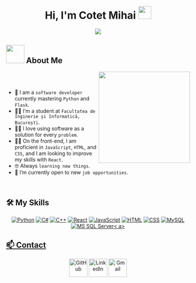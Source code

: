 <h1 align="center">Hi, I'm Cotet Mihai <img src="https://media.giphy.com/media/hvRJCLFzcasrR4ia7z/giphy.gif" width="35"></h1>
<p align="center">
  <img src="https://readme-typing-svg.herokuapp.com?font=Time+New+Roman&color=%23C8BE25&size=25&center=true&vCenter=true&width=600&height=100&lines=Software+Developer+@your_company;Python+and+Flask+Enthusiast;Always+learning+new+things">
</p>

## <picture><img src="https://github.com/7oSkaaa/7oSkaaa/blob/main/Images/about_me.gif?raw=true" width="50px"></picture> About Me

<picture><img align="right" src="https://github.com/7oSkaaa/7oSkaaa/blob/main/Images/Right_Side.gif?raw=true" width="250px"></picture>

<br><br>

- :school: I am a `software developer` currently mastering `Python` and `Flask`.
- :student: I’m a student at `Facultatea de Inginerie și Informatică, București`.
- :technologist: I love using software as a solution for every `problem`.
- :student: On the front-end, I am proficient in `JavaScript`, `HTML`, and `CSS`, and I am looking to improve my skills with `React`.
- :nerd_face: Always `learning new things`.
- :thinking: I’m currently open to new `job opportunities`.
<br>

## 🛠️ My Skills

<p align="center">
  <a href="https://www.python.org/"><img src="https://img.icons8.com/color/50/000000/python.png" alt="Python"/></a>
  <a href="https://docs.microsoft.com/en-us/dotnet/csharp/"><img src="https://img.icons8.com/color/50/000000/c-sharp-logo.png" alt="C#"/></a>
  <a href="https://isocpp.org/"><img src="https://img.icons8.com/color/50/000000/c-plus-plus-logo.png" alt="C++"/></a>
  <a href="https://reactjs.org/"><img src="https://img.icons8.com/color/50/000000/react.png" alt="React" /></a>
  <a href="https://www.javascript.com/"><img src="https://img.icons8.com/color/50/000000/javascript.png" alt="JavaScript"/></a>
  <a href="https://www.w3.org/html/"><img src="https://img.icons8.com/color/50/000000/html-5.png" alt="HTML"/></a>
  <a href="https://www.w3schools.com/css/"><img src="https://img.icons8.com/color/50/000000/css3.png" alt="CSS"/></a>
  <a href="https://www.mysql.com/"><img src="https://img.icons8.com/color/50/000000/mysql.png" alt="MySQL"/></a>
  <a href="https://www.microsoft.com/en-us/sql-server/sql-server-downloads"><img src="https://img.icons8.com/color/50/000000/microsoft-sql-server.png" alt="MS SQL Server"/>< a>
</p>

## 📫 Contact

<p align="center">
  <a href="https://github.com/Cotet-Mihai"><img src="https://img.icons8.com/color/50/000000/github.png" alt="GitHub" width="50"/></a>
  <a href="https://www.linkedin.com/in/mihaita-cornel-cotet-97262b268/"><img src="https://img.icons8.com/color/50/000000/linkedin.png" alt="LinkedIn" width="50"/></a>
  <a href="mailto:cotet.mihaita.cornel@gmail.com"><img src="https://img.icons8.com/color/50/000000/gmail-new.png" alt="Gmail" width="50"/></a>
</p>
